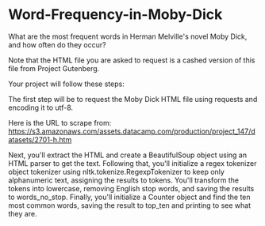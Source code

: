 # Word-Frequency-in-Moby-Dick

What are the most frequent words in Herman Melville's novel Moby Dick, and how often do they occur?

Note that the HTML file you are asked to request is a cashed version of this file from Project Gutenberg.

Your project will follow these steps:

The first step will be to request the Moby Dick HTML file using requests and encoding it to utf-8. 

Here is the URL to scrape from: https://s3.amazonaws.com/assets.datacamp.com/production/project_147/datasets/2701-h.htm

Next, you'll extract the HTML and create a BeautifulSoup object using an HTML parser to get the text.
Following that, you'll initialize a regex tokenizer object tokenizer using nltk.tokenize.RegexpTokenizer to keep only alphanumeric text, assigning the results to tokens.
You'll transform the tokens into lowercase, removing English stop words, and saving the results to words_no_stop.
Finally, you'll initialize a Counter object and find the ten most common words, saving the result to top_ten and printing to see what they are.